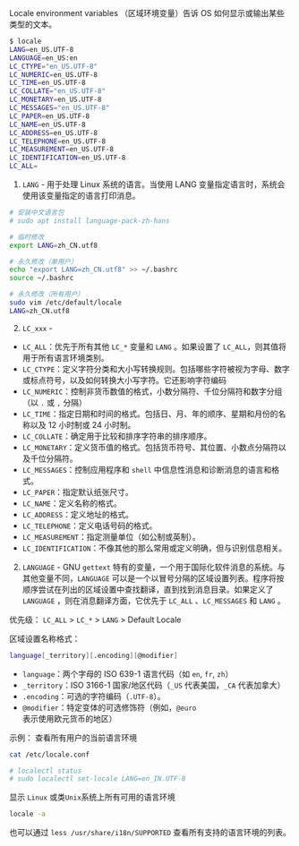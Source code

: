 Locale environment variables （区域环境变量）告诉 OS 如何显示或输出某些类型的文本。

```bash
$ locale
LANG=en_US.UTF-8
LANGUAGE=en_US:en
LC_CTYPE="en_US.UTF-8"
LC_NUMERIC=en_US.UTF-8
LC_TIME=en_US.UTF-8
LC_COLLATE="en_US.UTF-8"
LC_MONETARY=en_US.UTF-8
LC_MESSAGES="en_US.UTF-8"
LC_PAPER=en_US.UTF-8
LC_NAME=en_US.UTF-8
LC_ADDRESS=en_US.UTF-8
LC_TELEPHONE=en_US.UTF-8
LC_MEASUREMENT=en_US.UTF-8
LC_IDENTIFICATION=en_US.UTF-8
LC_ALL=
```

1. `LANG` - 用于处理 Linux 系统的语言。当使用 LANG 变量指定语言时，系统会使用该变量指定的语言打印消息。
```bash
# 安装中文语言包
# sudo apt install language-pack-zh-hans

# 临时修改
export LANG=zh_CN.utf8

# 永久修改（单用户）
echo "export LANG=zh_CN.utf8" >> ~/.bashrc
source ~/.bashrc

# 永久修改（所有用户）
sudo vim /etc/default/locale
LANG=zh_CN.utf8
```

2. `LC_xxx` - 
- `LC_ALL`：优先于所有其他 `LC_*` 变量和 `LANG` 。如果设置了 `LC_ALL`，则其值将用于所有语言环境类别。
- `LC_CTYPE`：定义字符分类和大小写转换规则。包括哪些字符被视为字母、数字或标点符号，以及如何转换大小写字符。它还影响字符编码
- `LC_NUMERIC`：控制非货币数值的格式，小数分隔符、千位分隔符和数字分组（以 `.` 或 `,` 分隔）
- `LC_TIME`：指定日期和时间的格式。包括日、月、年的顺序、星期和月份的名称以及 12 小时制或 24 小时制。
- `LC_COLLATE`：确定用于比较和排序字符串的排序顺序。
- `LC_MONETARY`：定义货币值的格式。包括货币符号、其位置、小数点分隔符以及千位分隔符。
- `LC_MESSAGES`：控制应用程序和 `shell` 中信息性消息和诊断消息的语言和格式。
- `LC_PAPER`：指定默认纸张尺寸。
- `LC_NAME`：定义名称的格式。
- `LC_ADDRESS`：定义地址的格式。
- `LC_TELEPHONE`：定义电话号码的格式。
- `LC_MEASUREMENT`：指定测量单位（如公制或英制）。
- `LC_IDENTIFICATION`：不像其他的那么常用或定义明确，但与识别信息相关。

2. `LANGUAGE` - GNU `gettext` 特有的变量，一个用于国际化软件消息的系统。与其他变量不同，`LANGUAGE` 可以是一个以冒号分隔的区域设置列表。程序将按顺序尝试在列出的区域设置中查找翻译，直到找到消息目录。如果定义了 `LANGUAGE` ，则在消息翻译方面，它优先于 `LC_ALL` 、`LC_MESSAGES` 和 `LANG` 。

优先级：
`LC_ALL` > `LC_*` > `LANG` > Default Locale

区域设置名称格式：
```bash
language[_territory][.encoding][@modifier]
```
- `language`：两个字母的 ISO 639-1 语言代码（如 `en`, `fr`, `zh`）
- `_territory`：ISO 3166-1 国家/地区代码（`_US` 代表美国，`_CA` 代表加拿大）
- `.encoding`：可选的字符编码（`.UTF-8`）。
- `@modifier`：特定变体的可选修饰符（例如，`@euro` 表示使用欧元货币的地区）


示例：
查看所有用户的当前语言环境
```bash
cat /etc/locale.conf

# localectl status
# sudo localectl set-locale LANG=en_IN.UTF-8
```


显示 `Linux` 或类`Unix`系统上所有可用的语言环境
```bash
locale -a
```
也可以通过 `less /usr/share/i18n/SUPPORTED` 查看所有支持的语言环境的列表。